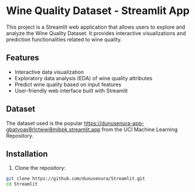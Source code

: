 # Wine Quality Dataset - Streamlit App

This project is a Streamlit web application that allows users to explore and analyze the Wine Quality Dataset. It provides interactive visualizations and prediction functionalities related to wine quality.

## Features

- Interactive data visualization
- Exploratory data analysis (EDA) of wine quality attributes
- Predict wine quality based on input features
- User-friendly web interface built with Streamlit

## Dataset

The dataset used is the popular https://dunusenura-app-gbatvoav8rlctwwi8mibpk.streamlit.app from the UCI Machine Learning Repository.

## Installation

1. Clone the repository:

```bash
git clone https://github.com/dunusenura/Streamlit.git
cd Streamlit
